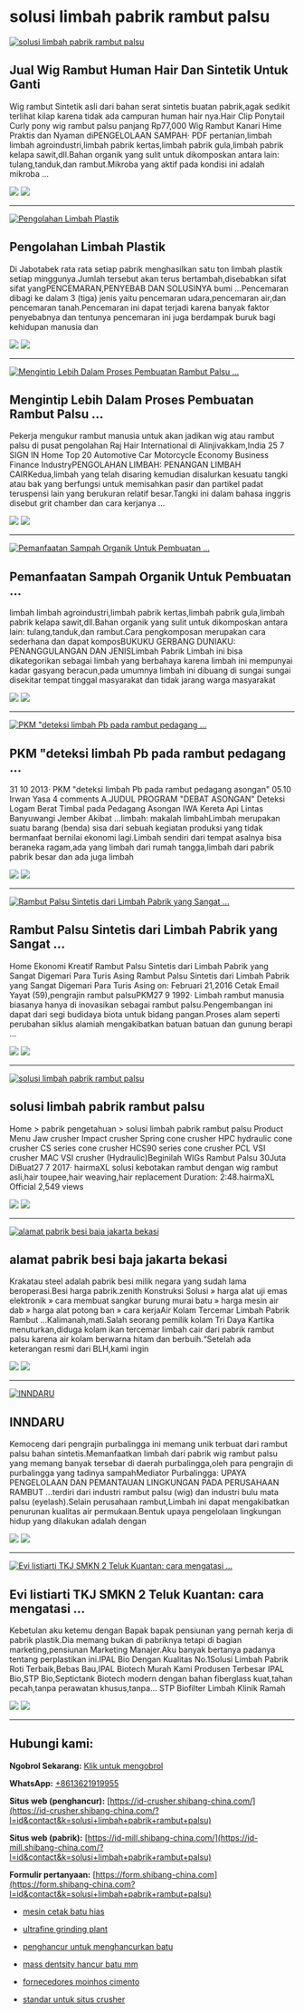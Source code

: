 # solusi limbah pabrik rambut palsu

<a href="https://swt.shibang-china.com/?l=id&img&k=solusi+limbah+pabrik+rambut+palsu" target="_blank">![solusi limbah pabrik rambut palsu](http://static.shibang-china.com/all-800x300/1464.jpg)</a>

## Jual Wig Rambut Human Hair Dan Sintetik Untuk Ganti
Wig rambut Sintetik asli dari bahan serat sintetis buatan pabrik,agak sedikit terlihat kilap karena tidak ada campuran human hair nya.Hair Clip Ponytail Curly pony wig rambut palsu panjang Rp77,000 Wig Rambut Kanari Hime Praktis dan Nyaman diPENGELOLAAN SAMPAH· PDF pertanian,limbah limbah agroindustri,limbah pabrik kertas,limbah pabrik gula,limbah pabrik kelapa sawit,dll.Bahan organik yang sulit untuk dikomposkan antara lain: tulang,tanduk,dan rambut.Mikroba yang aktif pada kondisi ini adalah mikroba …


<a href="https://whatsapp.shibangsoft.com/WhatsApp.php" target="_blank" title="WhatsApp">![](http://static.shibang-china.com/icon/whatsapp.png)</a> <a href="https://swt.shibang-china.com/?l=id&icon&k=solusi+limbah+pabrik+rambut+palsu" target="_blank">![](http://static.shibang-china.com/icon/chat-id.png)</a>

---

<a href="https://swt.shibang-china.com/?l=id&img&k=solusi+limbah+pabrik+rambut+palsu" target="_blank">![Pengolahan Limbah Plastik](http://static.shibang-china.com/all-800x300/395.jpg)</a>

## Pengolahan Limbah Plastik
Di Jabotabek rata rata setiap pabrik menghasilkan satu ton limbah plastik setiap minggunya.Jumlah tersebut akan terus bertambah,disebabkan sifat sifat yangPENCEMARAN,PENYEBAB DAN SOLUSINYA bumi …Pencemaran dibagi ke dalam 3 (tiga) jenis yaitu pencemaran udara,pencemaran air,dan pencemaran tanah.Pencemaran ini dapat terjadi karena banyak faktor penyebabnya dan tentunya pencemaran ini juga berdampak buruk bagi kehidupan manusia dan


<a href="https://whatsapp.shibangsoft.com/WhatsApp.php" target="_blank" title="WhatsApp">![](http://static.shibang-china.com/icon/whatsapp.png)</a> <a href="https://swt.shibang-china.com/?l=id&icon&k=solusi+limbah+pabrik+rambut+palsu" target="_blank">![](http://static.shibang-china.com/icon/chat-id.png)</a>

---

<a href="https://swt.shibang-china.com/?l=id&img&k=solusi+limbah+pabrik+rambut+palsu" target="_blank">![Mengintip Lebih Dalam Proses Pembuatan Rambut Palsu …](http://static.shibang-china.com/all-800x300/67.jpg)</a>

## Mengintip Lebih Dalam Proses Pembuatan Rambut Palsu …
Pekerja mengukur rambut manusia untuk akan jadikan wig atau rambut palsu di pusat pengolahan Raj Hair International di Alinjivakkam,India 25 7 SIGN IN Home Top 20 Automotive Car Motorcycle Economy Business Finance IndustryPENGOLAHAN LIMBAH: PENANGAN LIMBAH CAIRKedua,limbah yang telah disaring kemudian disalurkan kesuatu tangki atau bak yang berfungsi untuk memisahkan pasir dan partikel padat teruspensi lain yang berukuran relatif besar.Tangki ini dalam bahasa inggris disebut grit chamber dan cara kerjanya …


<a href="https://whatsapp.shibangsoft.com/WhatsApp.php" target="_blank" title="WhatsApp">![](http://static.shibang-china.com/icon/whatsapp.png)</a> <a href="https://swt.shibang-china.com/?l=id&icon&k=solusi+limbah+pabrik+rambut+palsu" target="_blank">![](http://static.shibang-china.com/icon/chat-id.png)</a>

---

<a href="https://swt.shibang-china.com/?l=id&img&k=solusi+limbah+pabrik+rambut+palsu" target="_blank">![Pemanfaatan Sampah Organik Untuk Pembuatan …](http://static.shibang-china.com/all-800x300/574.jpg)</a>

## Pemanfaatan Sampah Organik Untuk Pembuatan …
limbah limbah agroindustri,limbah pabrik kertas,limbah pabrik gula,limbah pabrik kelapa sawit,dll.Bahan organik yang sulit untuk dikomposkan antara lain: tulang,tanduk,dan rambut.Cara pengkomposan merupakan cara sederhana dan dapat komposBUKUKU GERBANG DUNIAKU: PENANGGULANGAN DAN JENISLimbah Pabrik Limbah ini bisa dikategorikan sebagai limbah yang berbahaya karena limbah ini mempunyai kadar gasyang beracun,pada umumnya limbah ini dibuang di sungai sungai disekitar tempat tinggal masyarakat dan tidak jarang warga masyarakat


<a href="https://whatsapp.shibangsoft.com/WhatsApp.php" target="_blank" title="WhatsApp">![](http://static.shibang-china.com/icon/whatsapp.png)</a> <a href="https://swt.shibang-china.com/?l=id&icon&k=solusi+limbah+pabrik+rambut+palsu" target="_blank">![](http://static.shibang-china.com/icon/chat-id.png)</a>

---

<a href="https://swt.shibang-china.com/?l=id&img&k=solusi+limbah+pabrik+rambut+palsu" target="_blank">![PKM "deteksi limbah Pb pada rambut pedagang …](http://static.shibang-china.com/all-800x300/428.jpg)</a>

## PKM "deteksi limbah Pb pada rambut pedagang …
31 10 2013· PKM "deteksi limbah Pb pada rambut pedagang asongan" 05.10 Irwan Yasa 4 comments A.JUDUL PROGRAM "DEBAT ASONGAN" Deteksi Logam Berat Timbal pada Pedagang Asongan IWA Kereta Api Lintas Banyuwangi Jember Akibat …limbah: makalah limbahLimbah merupakan suatu barang (benda) sisa dari sebuah kegiatan produksi yang tidak bermanfaat bernilai ekonomi lagi.Limbah sendiri dari tempat asalnya bisa beraneka ragam,ada yang limbah dari rumah tangga,limbah dari pabrik pabrik besar dan ada juga limbah


<a href="https://whatsapp.shibangsoft.com/WhatsApp.php" target="_blank" title="WhatsApp">![](http://static.shibang-china.com/icon/whatsapp.png)</a> <a href="https://swt.shibang-china.com/?l=id&icon&k=solusi+limbah+pabrik+rambut+palsu" target="_blank">![](http://static.shibang-china.com/icon/chat-id.png)</a>

---

<a href="https://swt.shibang-china.com/?l=id&img&k=solusi+limbah+pabrik+rambut+palsu" target="_blank">![Rambut Palsu Sintetis dari Limbah Pabrik yang Sangat …](http://static.shibang-china.com/all-800x300/847.jpg)</a>

## Rambut Palsu Sintetis dari Limbah Pabrik yang Sangat …
Home Ekonomi Kreatif Rambut Palsu Sintetis dari Limbah Pabrik yang Sangat Digemari Para Turis Asing Rambut Palsu Sintetis dari Limbah Pabrik yang Sangat Digemari Para Turis Asing on: Februari 21,2016 Cetak Email Yayat (59),pengrajin rambut palsuPKM27 9 1992· Limbah rambut manusia biasanya hanya di inovasikan sebagai rambut palsu.Pengembangan ini dapat dari segi budidaya biota untuk bidang pangan.Proses alam seperti perubahan siklus alamiah mengakibatkan batuan batuan dan gunung berapi …


<a href="https://whatsapp.shibangsoft.com/WhatsApp.php" target="_blank" title="WhatsApp">![](http://static.shibang-china.com/icon/whatsapp.png)</a> <a href="https://swt.shibang-china.com/?l=id&icon&k=solusi+limbah+pabrik+rambut+palsu" target="_blank">![](http://static.shibang-china.com/icon/chat-id.png)</a>

---

<a href="https://swt.shibang-china.com/?l=id&img&k=solusi+limbah+pabrik+rambut+palsu" target="_blank">![solusi limbah pabrik rambut palsu](http://static.shibang-china.com/all-800x300/300.jpg)</a>

## solusi limbah pabrik rambut palsu
Home > pabrik pengetahuan > solusi limbah pabrik rambut palsu Product Menu Jaw crusher Impact crusher Spring cone crusher HPC hydraulic cone crusher CS series cone crusher HCS90 series cone crusher PCL VSI crusher MAC VSI crusher (Hydraulic)Beginilah WIGs Rambut Palsu 30Juta DiBuat27 7 2017· hairmaXL solusi kebotakan rambut dengan wig rambut asli,hair toupee,hair weaving,hair replacement Duration: 2:48.hairmaXL Official 2,549 views


<a href="https://whatsapp.shibangsoft.com/WhatsApp.php" target="_blank" title="WhatsApp">![](http://static.shibang-china.com/icon/whatsapp.png)</a> <a href="https://swt.shibang-china.com/?l=id&icon&k=solusi+limbah+pabrik+rambut+palsu" target="_blank">![](http://static.shibang-china.com/icon/chat-id.png)</a>

---

<a href="https://swt.shibang-china.com/?l=id&img&k=solusi+limbah+pabrik+rambut+palsu" target="_blank">![alamat pabrik besi baja jakarta bekasi](http://static.shibang-china.com/all-800x300/300.jpg)</a>

## alamat pabrik besi baja jakarta bekasi
Krakatau steel adalah pabrik besi milik negara yang sudah lama beroperasi.Besi harga pabrik.zenith Konstruksi Solusi » harga alat uji emas elektronik » cara membuat sangkar burung murai batu » harga mesin air dab » harga alat potong ban » cara kerjaAir Kolam Tercemar Limbah Pabrik Rambut …Kalimanah,mati.Salah seorang pemilik kolam Tri Daya Kartika menuturkan,diduga kolam ikan tercemar limbah cair dari pabrik rambut palsu karena air kolam berwarna hitam dan berbuih.“Setelah ada keterangan resmi dari BLH,kami ingin


<a href="https://whatsapp.shibangsoft.com/WhatsApp.php" target="_blank" title="WhatsApp">![](http://static.shibang-china.com/icon/whatsapp.png)</a> <a href="https://swt.shibang-china.com/?l=id&icon&k=solusi+limbah+pabrik+rambut+palsu" target="_blank">![](http://static.shibang-china.com/icon/chat-id.png)</a>

---

<a href="https://swt.shibang-china.com/?l=id&img&k=solusi+limbah+pabrik+rambut+palsu" target="_blank">![INNDARU](http://static.shibang-china.com/all-800x300/273.jpg)</a>

## INNDARU
Kemoceng dari pengrajin purbalingga ini memang unik terbuat dari rambut palsu bahan sintetis.Memanfaatkan limbah dari pabrik wig rambut palsu yang memang banyak tersebar di daerah purbalingga,oleh para pengrajin di purbalingga yang tadinya sampahMediator Purbalingga: UPAYA PENGELOLAAN DAN PEMANTAUAN LINGKUNGAN PADA PERUSAHAAN RAMBUT …terdiri dari industri rambut palsu (wig) dan industri bulu mata palsu (eyelash).Selain perusahaan rambut,Limbah ini dapat mengakibatkan penurunan kualitas air permukaan.Bentuk upaya pengelolaan lingkungan hidup yang dilakukan adalah dengan


<a href="https://whatsapp.shibangsoft.com/WhatsApp.php" target="_blank" title="WhatsApp">![](http://static.shibang-china.com/icon/whatsapp.png)</a> <a href="https://swt.shibang-china.com/?l=id&icon&k=solusi+limbah+pabrik+rambut+palsu" target="_blank">![](http://static.shibang-china.com/icon/chat-id.png)</a>

---

<a href="https://swt.shibang-china.com/?l=id&img&k=solusi+limbah+pabrik+rambut+palsu" target="_blank">![Evi listiarti TKJ SMKN 2 Teluk Kuantan: cara mengatasi …](http://static.shibang-china.com/all-800x300/864.jpg)</a>

## Evi listiarti TKJ SMKN 2 Teluk Kuantan: cara mengatasi …
Kebetulan aku ketemu dengan Bapak bapak pensiunan yang pernah kerja di pabrik plastik.Dia memang bukan di pabriknya tetapi di bagian marketing,pensiunan Marketing Manajer.Aku banyak bertanya padanya tentang perplastikan ini.IPAL Bio Dengan Kualitas No.1Solusi Limbah Pabrik Roti Terbaik,Bebas Bau,IPAL Biotech Murah Kami Produsen Terbesar IPAL Bio,STP Bio,Septictank Biotech modern dengan bahan fiberglass kuat,tahan pecah,tanpa perawatan khusus,tanpa… STP Biofilter Limbah Klinik Ramah


<a href="https://whatsapp.shibangsoft.com/WhatsApp.php" target="_blank" title="WhatsApp">![](http://static.shibang-china.com/icon/whatsapp.png)</a> <a href="https://swt.shibang-china.com/?l=id&icon&k=solusi+limbah+pabrik+rambut+palsu" target="_blank">![](http://static.shibang-china.com/icon/chat-id.png)</a>

---
## Hubungi kami:

**Ngobrol Sekarang:** [Klik untuk mengobrol](https://swt.shibang-china.com?l=id&contact&k=solusi+limbah+pabrik+rambut+palsu)

**WhatsApp:**  [+8613621919955](https://whatsapp.shibangsoft.com/WhatsApp.php)

**Situs web (penghancur):** [https://id-crusher.shibang-china.com/](https://id-crusher.shibang-china.com/?l=id&contact&k=solusi+limbah+pabrik+rambut+palsu)

**Situs web (pabrik):** [https://id-mill.shibang-china.com/](https://id-mill.shibang-china.com/?l=id&contact&k=solusi+limbah+pabrik+rambut+palsu)

**Formulir pertanyaan:** [https://form.shibang-china.com](https://form.shibang-china.com?l=id&contact&k=solusi+limbah+pabrik+rambut+palsu)

* [mesin cetak batu hias](../30/mesin%20cetak%20batu%20hias.md)

* [ultrafine grinding plant](../18/ultrafine%20grinding%20plant.md)

* [penghancur untuk menghancurkan batu](../26/penghancur%20untuk%20menghancurkan%20batu.md)

* [mass dentsity hancur batu mm](../17/mass%20dentsity%20hancur%20batu%20mm.md)

* [fornecedores moinhos cimento](../18/fornecedores%20moinhos%20cimento.md)

* [standar untuk situs crusher](../18/standar%20untuk%20situs%20crusher.md)